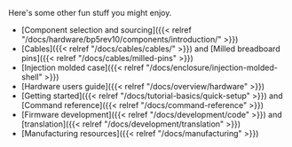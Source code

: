 Here's some other fun stuff you might enjoy.
- [Component selection and sourcing]({{< relref "/docs/hardware/bp5rev10/components/introduction/" >}})
- [Cables]({{< relref "/docs/cables/cables/" >}}) and [Milled breadboard pins]({{< relref "/docs/cables/milled-pins" >}})
- [Injection molded case]({{< relref "/docs/enclosure/injection-molded-shell" >}})
- [Hardware users guide]({{< relref "/docs/overview/hardware" >}})
- [Getting started]({{< relref "/docs/tutorial-basics/quick-setup" >}}) and [Command reference]({{< relref "/docs/command-reference" >}})
- [Firmware development]({{< relref "/docs/development/code" >}}) and [translation]({{< relref "/docs/development/translation" >}})
- [Manufacturing resources]({{< relref "/docs/manufacturing" >}})